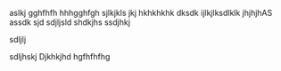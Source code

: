
aslkj
gghfhfh
hhhgghfgh
sjlkjkls
jkj
hkhkhkhk
dksdk
ijlkjlksdlklk
jhjhjhAS
assdk
sjd
sdjljsld
shdkjhs
ssdjhkj

sdljlj

sdljhskj
Djkhkjhd
hgfhfhfhg
